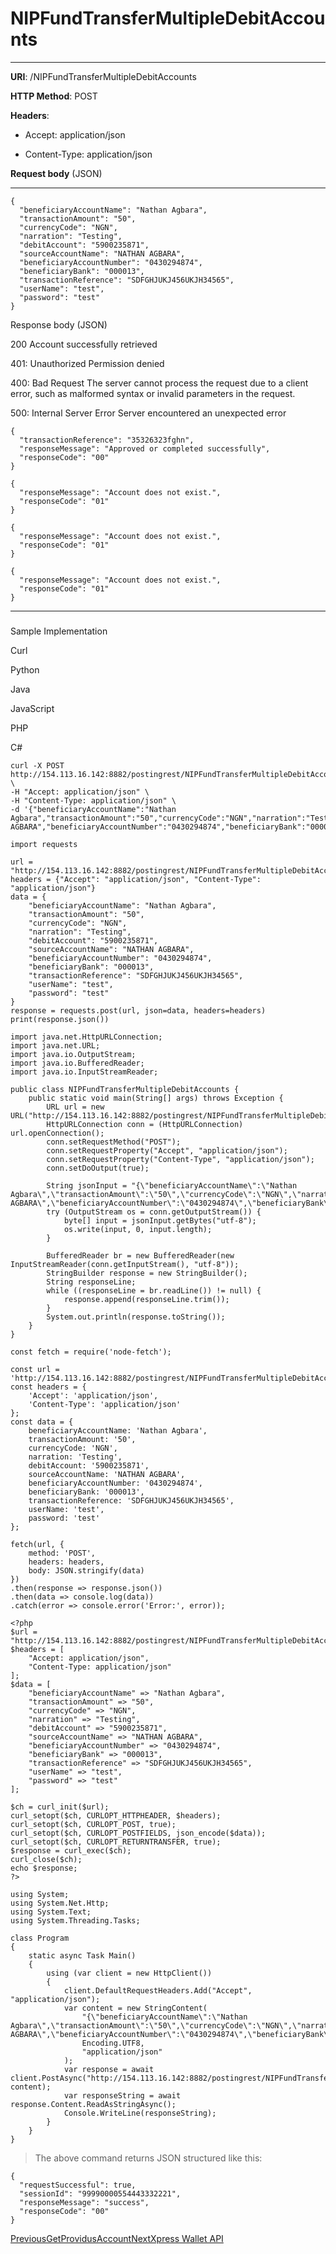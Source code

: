 # NIPFundTransferMultipleDebitAccounts

* * *

**URI**: /NIPFundTransferMultipleDebitAccounts

**HTTP Method**: POST

**Headers**:

*   Accept: application/json
    
*   Content-Type: application/json
    

**Request body** (JSON)

* * *

```
{
  "beneficiaryAccountName": "Nathan Agbara",
  "transactionAmount": "50",
  "currencyCode": "NGN",
  "narration": "Testing",
  "debitAccount": "5900235871",
  "sourceAccountName": "NATHAN AGBARA",
  "beneficiaryAccountNumber": "0430294874",
  "beneficiaryBank": "000013",
  "transactionReference": "SDFGHJUKJ456UKJH34565",
  "userName": "test",
  "password": "test"
}
```

Response body (JSON)

200 Account successfully retrieved

[](#tab-id-200-account-successfully-retrieved)

401: Unauthorized Permission denied

[](#tab-id-401-unauthorized-permission-denied)

400: Bad Request The server cannot process the request due to a client error, such as malformed syntax or invalid parameters in the request.

[](#tab-id-400-bad-request-the-server-cannot-process-the-request-due-to-a-client-error-such-as-malformed-syntax)

500: Internal Server Error Server encountered an unexpected error

[](#tab-id-500-internal-server-error-server-encountered-an-unexpected-error)

```
{
  "transactionReference": "35326323fghn",
  "responseMessage": "Approved or completed successfully",
  "responseCode": "00"
}
```

```
{
  "responseMessage": "Account does not exist.",
  "responseCode": "01"
}
```

```
{
  "responseMessage": "Account does not exist.",
  "responseCode": "01"
}
```

```
{
  "responseMessage": "Account does not exist.",
  "responseCode": "01"
}
```

* * *

### 

[](#sample-implementation)

Sample Implementation

Curl

[](#tab-curl)

Python

[](#tab-python)

Java

[](#tab-java)

JavaScript

[](#tab-javascript)

PHP

[](#tab-php)

C#

[](#tab-c)

```
curl -X POST http://154.113.16.142:8882/postingrest/NIPFundTransferMultipleDebitAccounts \
-H "Accept: application/json" \
-H "Content-Type: application/json" \
-d '{"beneficiaryAccountName":"Nathan Agbara","transactionAmount":"50","currencyCode":"NGN","narration":"Testing","debitAccount":"5900235871","sourceAccountName":"NATHAN AGBARA","beneficiaryAccountNumber":"0430294874","beneficiaryBank":"000013","transactionReference":"SDFGHJUKJ456UKJH34565","userName":"test","password":"test"}'
```

```
import requests

url = "http://154.113.16.142:8882/postingrest/NIPFundTransferMultipleDebitAccounts"
headers = {"Accept": "application/json", "Content-Type": "application/json"}
data = {
    "beneficiaryAccountName": "Nathan Agbara",
    "transactionAmount": "50",
    "currencyCode": "NGN",
    "narration": "Testing",
    "debitAccount": "5900235871",
    "sourceAccountName": "NATHAN AGBARA",
    "beneficiaryAccountNumber": "0430294874",
    "beneficiaryBank": "000013",
    "transactionReference": "SDFGHJUKJ456UKJH34565",
    "userName": "test",
    "password": "test"
}
response = requests.post(url, json=data, headers=headers)
print(response.json())
```

```
import java.net.HttpURLConnection;
import java.net.URL;
import java.io.OutputStream;
import java.io.BufferedReader;
import java.io.InputStreamReader;

public class NIPFundTransferMultipleDebitAccounts {
    public static void main(String[] args) throws Exception {
        URL url = new URL("http://154.113.16.142:8882/postingrest/NIPFundTransferMultipleDebitAccounts");
        HttpURLConnection conn = (HttpURLConnection) url.openConnection();
        conn.setRequestMethod("POST");
        conn.setRequestProperty("Accept", "application/json");
        conn.setRequestProperty("Content-Type", "application/json");
        conn.setDoOutput(true);

        String jsonInput = "{\"beneficiaryAccountName\":\"Nathan Agbara\",\"transactionAmount\":\"50\",\"currencyCode\":\"NGN\",\"narration\":\"Testing\",\"debitAccount\":\"5900235871\",\"sourceAccountName\":\"NATHAN AGBARA\",\"beneficiaryAccountNumber\":\"0430294874\",\"beneficiaryBank\":\"000013\",\"transactionReference\":\"SDFGHJUKJ456UKJH34565\",\"userName\":\"test\",\"password\":\"test\"}";
        try (OutputStream os = conn.getOutputStream()) {
            byte[] input = jsonInput.getBytes("utf-8");
            os.write(input, 0, input.length);
        }

        BufferedReader br = new BufferedReader(new InputStreamReader(conn.getInputStream(), "utf-8"));
        StringBuilder response = new StringBuilder();
        String responseLine;
        while ((responseLine = br.readLine()) != null) {
            response.append(responseLine.trim());
        }
        System.out.println(response.toString());
    }
}
```

```
const fetch = require('node-fetch');

const url = 'http://154.113.16.142:8882/postingrest/NIPFundTransferMultipleDebitAccounts';
const headers = {
    'Accept': 'application/json',
    'Content-Type': 'application/json'
};
const data = {
    beneficiaryAccountName: 'Nathan Agbara',
    transactionAmount: '50',
    currencyCode: 'NGN',
    narration: 'Testing',
    debitAccount: '5900235871',
    sourceAccountName: 'NATHAN AGBARA',
    beneficiaryAccountNumber: '0430294874',
    beneficiaryBank: '000013',
    transactionReference: 'SDFGHJUKJ456UKJH34565',
    userName: 'test',
    password: 'test'
};

fetch(url, {
    method: 'POST',
    headers: headers,
    body: JSON.stringify(data)
})
.then(response => response.json())
.then(data => console.log(data))
.catch(error => console.error('Error:', error));
```

```
<?php
$url = "http://154.113.16.142:8882/postingrest/NIPFundTransferMultipleDebitAccounts";
$headers = [
    "Accept: application/json",
    "Content-Type: application/json"
];
$data = [
    "beneficiaryAccountName" => "Nathan Agbara",
    "transactionAmount" => "50",
    "currencyCode" => "NGN",
    "narration" => "Testing",
    "debitAccount" => "5900235871",
    "sourceAccountName" => "NATHAN AGBARA",
    "beneficiaryAccountNumber" => "0430294874",
    "beneficiaryBank" => "000013",
    "transactionReference" => "SDFGHJUKJ456UKJH34565",
    "userName" => "test",
    "password" => "test"
];

$ch = curl_init($url);
curl_setopt($ch, CURLOPT_HTTPHEADER, $headers);
curl_setopt($ch, CURLOPT_POST, true);
curl_setopt($ch, CURLOPT_POSTFIELDS, json_encode($data));
curl_setopt($ch, CURLOPT_RETURNTRANSFER, true);
$response = curl_exec($ch);
curl_close($ch);
echo $response;
?>
```

```
using System;
using System.Net.Http;
using System.Text;
using System.Threading.Tasks;

class Program
{
    static async Task Main()
    {
        using (var client = new HttpClient())
        {
            client.DefaultRequestHeaders.Add("Accept", "application/json");
            var content = new StringContent(
                "{\"beneficiaryAccountName\":\"Nathan Agbara\",\"transactionAmount\":\"50\",\"currencyCode\":\"NGN\",\"narration\":\"Testing\",\"debitAccount\":\"5900235871\",\"sourceAccountName\":\"NATHAN AGBARA\",\"beneficiaryAccountNumber\":\"0430294874\",\"beneficiaryBank\":\"000013\",\"transactionReference\":\"SDFGHJUKJ456UKJH34565\",\"userName\":\"test\",\"password\":\"test\"}",
                Encoding.UTF8,
                "application/json"
            );
            var response = await client.PostAsync("http://154.113.16.142:8882/postingrest/NIPFundTransferMultipleDebitAccounts", content);
            var responseString = await response.Content.ReadAsStringAsync();
            Console.WriteLine(responseString);
        }
    }
}
```

> The above command returns JSON structured like this:

```
{
  "requestSuccessful": true,
  "sessionId": "99990000554443332221",
  "responseMessage": "success",
  "responseCode": "00"
}
```

[PreviousGetProvidusAccount](/third-party-generic-api/getprovidusaccount)[NextXpress Wallet API](/xpress-wallet-api)